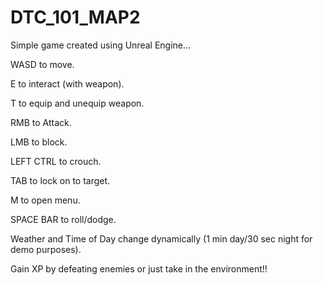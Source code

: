 # DTC_101_MAP2
Simple game created using Unreal Engine...

WASD to move. 

E to interact (with weapon). 

T to equip and unequip weapon. 

RMB to Attack.

LMB to block.

LEFT CTRL to crouch.

TAB to lock on to target.

M to open menu.

SPACE BAR to roll/dodge.

Weather and Time of Day change dynamically (1 min day/30 sec night for demo purposes). 

Gain XP by defeating enemies or just take in the environment!!
